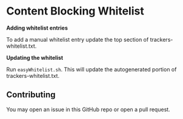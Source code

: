 # Content Blocking Whitelist

**Adding whitelist entries**

To add a manual whitelist entry update the top section of trackers-whitelist.txt.

**Updating the whitelist**

Run `easyWhitelist.sh`. This will update the autogenerated portion of trackers-whitelist.txt.

## Contributing
You may open an issue in this GitHub repo or open a pull request.



